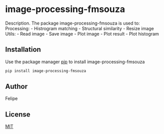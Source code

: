 # image-processing-fmsouza

Description. 
The package image-processing-fmsouza is used to:
	Processing:
		- Histrogram matching
		- Structural similarity
		- Resize image
	Utils:
		- Read image
		- Save image
		- Plot image
		- Plot result
		- Plot histogram

## Installation

Use the package manager [pip](https://pip.pypa.io/en/stable/) to install image-processing-fmsouza

```bash
pip install image-processing-fmsouza
```

## Author
Felipe

## License
[MIT](https://choosealicense.com/licenses/mit/)